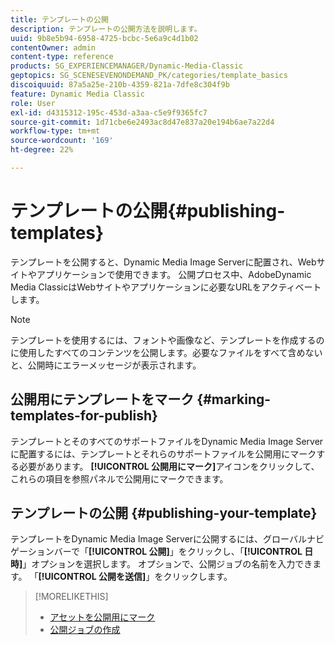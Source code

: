 ```yaml
---
title: テンプレートの公開
description: テンプレートの公開方法を説明します。
uuid: 9b8e5b94-6958-4725-bcbc-5e6a9c4d1b02
contentOwner: admin
content-type: reference
products: SG_EXPERIENCEMANAGER/Dynamic-Media-Classic
geptopics: SG_SCENESEVENONDEMAND_PK/categories/template_basics
discoiquuid: 87a5a25e-210b-4359-821a-7dfe8c304f9b
feature: Dynamic Media Classic
role: User
exl-id: d4315312-195c-453d-a3aa-c5e9f9365fc7
source-git-commit: 1d71cbe6e2493ac8d47e837a20e194b6ae7a22d4
workflow-type: tm+mt
source-wordcount: '169'
ht-degree: 22%

---
```


# テンプレートの公開{#publishing-templates}

テンプレートを公開すると、Dynamic Media Image Serverに配置され、Webサイトやアプリケーションで使用できます。 公開プロセス中、AdobeDynamic Media ClassicはWebサイトやアプリケーションに必要なURLをアクティベートします。

>[!NOTE]
>
>テンプレートを使用するには、フォントや画像など、テンプレートを作成するのに使用したすべてのコンテンツを公開します。必要なファイルをすべて含めないと、公開時にエラーメッセージが表示されます。

## 公開用にテンプレートをマーク {#marking-templates-for-publish}

テンプレートとそのすべてのサポートファイルをDynamic Media Image Serverに配置するには、テンプレートとそれらのサポートファイルを公開用にマークする必要があります。 **[!UICONTROL 公開用にマーク]**&#x200B;アイコンをクリックして、これらの項目を参照パネルで公開用にマークできます。

## テンプレートの公開 {#publishing-your-template}

テンプレートをDynamic Media Image Serverに公開するには、グローバルナビゲーションバーで「**[!UICONTROL 公開]**」をクリックし、「**[!UICONTROL 日時]**」オプションを選択します。 オプションで、公開ジョブの名前を入力できます。 「**[!UICONTROL 公開を送信]**」をクリックします。

>[!MORELIKETHIS]
>
>* [アセットを公開用にマーク](publishing-files.md#publish_after_uploading)
>* [公開ジョブの作成](publishing-files.md#creating_a_publish_job)

